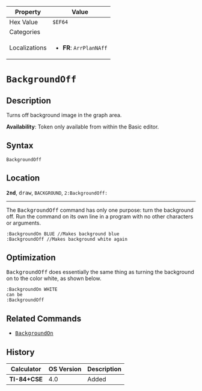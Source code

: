 | Property      | Value |
|---------------|-------|
| Hex Value     | `$EF64`|
| Categories    | <ul></ul> |
| Localizations | <ul><li><b>FR</b>: `ArrPlanNAff`</li></ul> |

# `BackgroundOff`

## Description
Turns off background image in the graph area.


<b>Availability</b>: Token only available from within the Basic editor.

## Syntax
`BackgroundOff`

## Location
<tt><kbd><b>2nd</b></kbd></tt>, <kbd>draw</kbd>, `BACKGROUND`, `2:BackgroundOff:`
<hr>

The <tt>BackgroundOff</tt> command has only one purpose: turn the background off. Run the command on its own line in a program with no other characters or arguments.

```ti-basic
:BackgroundOn BLUE //Makes background blue
:BackgroundOff //Makes background white again
```

## Optimization

<tt>BackgroundOff</tt> does essentially the same thing as turning the background on to the color white, as shown below.

```ti-basic
:BackgroundOn WHITE
can be
:BackgroundOff
```

## Related Commands

*   <tt><a href="BackgroundOn.md">BackgroundOn</a></tt>

## History
| Calculator | OS Version | Description |
|------------|------------|-------------|
| <b>TI-84+CSE</b> | 4.0 | Added |


